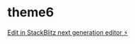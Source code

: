 # theme6

[Edit in StackBlitz next generation editor ⚡️](https://stackblitz.com/~/github.com/robot-sova/theme6)